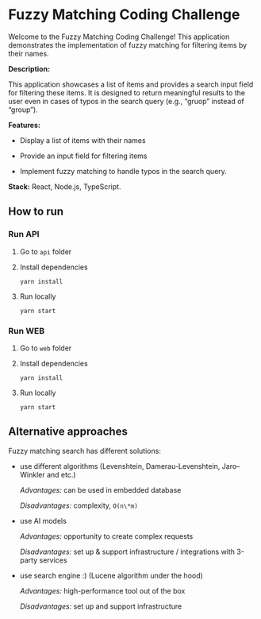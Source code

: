 # Fuzzy Matching Coding Challenge

Welcome to the Fuzzy Matching Coding Challenge! This application demonstrates the implementation of fuzzy matching for filtering items by their names.

**Description:**

This application showcases a list of items and provides a search input field for filtering these items. It is designed to return meaningful results to the user even in cases of typos in the search query (e.g., “gruop” instead of “group”).

**Features:**

- Display a list of items with their names
 
- Provide an input field for filtering items

- Implement fuzzy matching to handle typos in the search query.

**Stack:** React, Node.js, TypeScript.

## How to run

### Run API

1. Go to `api` folder

2. Install dependencies

   `yarn install`

3. Run locally

   `yarn start`

### Run WEB

1. Go to `web` folder

2. Install dependencies

   `yarn install`

3. Run locally

   `yarn start`

## Alternative approaches

Fuzzy matching search has different solutions:

- use different algorithms (Levenshtein, Damerau-Levenshtein, Jaro–Winkler and etc.)

  *Advantages:* can be used in embedded database

  *Disadvantages:* complexity, `O(n\*m)`

- use AI models

  *Advantages:* opportunity to create complex requests

  *Disadvantages:* set up & support infrastructure / integrations with 3-party services

- use search engine :) (Lucene algorithm under the hood)

  *Advantages:* high-performance tool out of the box

  *Disadvantages:* set up and support infrastructure
